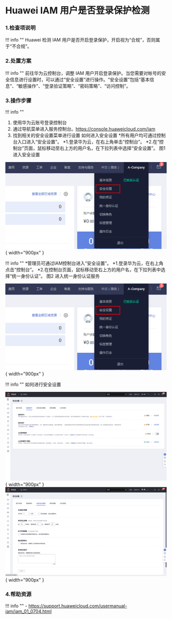 # Huawei IAM 用户是否登录保护检测

### 1.检查项说明
!!! info ""
    Huawei 检测 IAM 用户是否开启登录保护，开启视为“合规”，否则属于“不合规”。

### 2.处置方案
!!! info ""
    前往华为云控制台，调整 IAM 用户开启登录保护。当您需要对帐号的安全信息进行设置时，可以通过“安全设置”进行操作。“安全设置”包括“基本信息”、“敏感操作”、“登录验证策略”、“密码策略”、“访问控制”。

### 3.操作步骤
!!! info ""
   1. 使用华为云账号登录控制台
   2. 通过导航菜单进入服务控制台。https://console.huaweicloud.com/iam
   3. 找到相关的安全设置菜单进行设置
      如何进入安全设置
      *所有用户均可通过控制台入口进入“安全设置”。
          *1.登录华为云，在右上角单击“控制台”。
          *2.在“控制台”页面，鼠标移动至右上方的用户名，在下拉列表中选择“安全设置”。
          图1 进入安全设置

![处置方案](../../img/suggest/huawei/iam/img.png){ width="900px" }

!!! info ""
    *管理员可通过IAM控制台进入“安全设置”。
        *1.登录华为云，在右上角点击“控制台”。
        *2.在控制台页面，鼠标移动至右上方的用户名，在下拉列表中选择“统一身份认证”。
        图2 进入统一身份认证服务
        
![处置方案](../../img/suggest/huawei/iam/img.png){ width="900px" }

!!! info ""
    如何进行安全设置

![处置方案](../../img/suggest/huawei/iam/iam-login.png){ width="900px" }
![处置方案](../../img/suggest/huawei/iam/iam-login2.png){ width="900px" }

### 4.帮助资源
!!! info ""
    - https://support.huaweicloud.com/usermanual-iam/iam_01_0704.html
